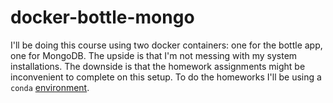 # docker-bottle-mongo

I'll be doing this course using two docker containers: one for the bottle app, one for MongoDB. The upside is that I'm not messing with my system installations. The downside is that the homework assignments might be inconvenient to complete on this setup. To do the homeworks I'll be using a `conda` [environment](http://conda.pydata.org/docs/using/envs.html).
